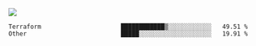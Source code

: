 ![](https://github-profile-summary-cards.vercel.app/api/cards/profile-details?username=igtm&theme=dracula)
<!--START_SECTION:waka-->

```text
Terraform                      ████████████▒░░░░░░░░░░░░   49.51 %
Other                          █████░░░░░░░░░░░░░░░░░░░░   19.91 %
```

<!--END_SECTION:waka-->
